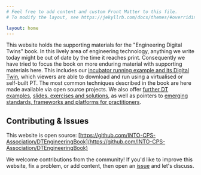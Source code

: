 ```yaml
---
# Feel free to add content and custom Front Matter to this file.
# To modify the layout, see https://jekyllrb.com/docs/themes/#overriding-theme-defaults

layout: home
---
```



This website holds the supporting materials for the "Engineering Digital Twins" book.
In this lively area of engineering technology, anything we write today might be out of date by the time it reaches print. 
Consequently we have tried to focus the book on more enduring material with supporting materials here. 
This includes our [incubator running example and its Digital Twin](./Incubator%20Example.html), which viewers are able to download and run using a virtualised or self-built PT. The most common techniques described in the book are here made available via open source projects. 
We also offer [further DT examples](./Materials.html), [slides, exercises and solutions](./Teaching.html), as well as pointers to [emerging standards, frameworks and platforms for practitioners](./Materials.html).

## Contributing & Issues

This website is open source: [https://github.com/INTO-CPS-Association/DTEngineeringBook](https://github.com/INTO-CPS-Association/DTEngineeringBook)

We welcome contributions from the community! If you'd like to improve this website, fix a problem, or add content, then open an [issue](https://github.com/INTO-CPS-Association/DTEngineeringBook/issues) and let's discuss.
